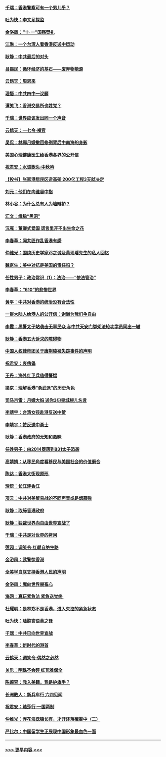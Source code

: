 #### [千瑞：香港警察可有一个男儿乎？](../pages/nsc993/n11513109.md?t=09110633) 
#### [吐为快：李文足探监](../pages/nsc993/n11509622.md?t=09110633) 
#### [金浴凤：“十‧一”国殇贺礼](../pages/nsc993/n11509593.md?t=09110633) 
#### [江琳：一个台湾人看香港反送中运动](../pages/nsc993/n11509211.md?t=09110633) 
#### [耿静：中共最后的对头](../pages/nsc993/n11508308.md?t=09110633) 
#### [吕锡民：循环经济的基石——废弃物能源](../pages/nsc993/n11508212.md?t=09110633) 
#### [云鹤天：周恩来](../pages/nsc993/n11508055.md?t=09110633) 
#### [理悟：中共四中一议题](../pages/nsc993/n11507782.md?t=09110633) 
#### [谭笑飞：香港交易所也姓党？](../pages/nsc993/n11507753.md?t=09110633) 
#### [千瑞：世界应该发出同一个声音](../pages/nsc993/n11507290.md?t=09110633) 
#### [云鹤天：一七令‧裸官](../pages/nsc993/n11507177.md?t=09110633) 
#### [吴侃：林郑月娥撤回修例背后中南海的身影](../pages/nsc993/n11506876.md?t=09110633) 
#### [美国心理健康医生给香港各界的公开信](../pages/nsc993/n11506809.md?t=09110633) 
#### [祝君安：水调歌头‧中秋吟](../pages/nsc993/n11506758.md?t=09110633) 
#### [【投书】张家港居民区造高架 200亿工程3天就决定](../pages/nsc993/n11506682.md?t=09110633) 
#### [刘元：他们在向谁竖中指](../pages/nsc993/n11505384.md?t=09110633) 
#### [林小谷：为什么总有人为墙辩护？](../pages/nsc993/n11505226.md?t=09110633) 
#### [汇文：维稳“黑洞”](../pages/nsc993/n11504347.md?t=09110633) 
#### [沉雁：董卿式爱国 谎言里开不出生命之花](../pages/nsc993/n11503215.md?t=09110633) 
#### [李春草：闻共匪作乱香港有感](../pages/nsc993/n11503072.md?t=09110633) 
#### [仲维光：围绕历史学家邓之诚及黄现璠先生的私人回忆](../pages/nsc993/n11501330.md?t=09110633) 
#### [魏京生：美中对抗是美国的责任吗？](../pages/nsc993/n11500723.md?t=09110633) 
#### [任性男子：政治常识（1）：法治——“依法管治”](../pages/nsc993/n11500791.md?t=09110633) 
#### [李春草：“610”的悲惨世界](../pages/nsc993/n11501141.md?t=09110633) 
#### [黄平：中共对香港的统治没有合法性](../pages/nsc993/n11499473.md?t=09110633) 
#### [一群大陆人给港人的公开信：谢谢为我们争自由](../pages/nsc993/n11500402.md?t=09110633) 
#### [李霞：黑警太子站袭击无辜民众 与中共天安门绑架法轮功学员同出一辙](../pages/nsc993/n11499805.md?t=09110633) 
#### [耿静：香港五大诉求的障碍物](../pages/nsc993/n11497578.md?t=09110633) 
#### [中国人权律师团关于唐荆陵被失踪事件的声明](../pages/nsc993/n11500014.md?t=09110633) 
#### [祝君安：哀傀儡](../pages/nsc993/n11499776.md?t=09110633) 
#### [王丹：海外红卫兵值得警惕](../pages/nsc993/n11498138.md?t=09110633) 
#### [梁京：理解香港“勇武派”的历史角色](../pages/nsc993/n11498006.md?t=09110633) 
#### [司马京雷：月娥大妈  送你3句皇城根儿名言](../pages/nsc993/n11497885.md?t=09110633) 
#### [李靖宇：台湾女孩赴港反送中赞](../pages/nsc993/n11497721.md?t=09110633) 
#### [李靖宇：赞反送中勇士](../pages/nsc993/n11497452.md?t=09110633) 
#### [耿静：香港政府的无知和愚昧](../pages/nsc993/n11494238.md?t=09110633) 
#### [任姓男子：由2014堕落到831太子恐袭](../pages/nsc993/n11496683.md?t=09110633) 
#### [高婧婧：从移民角度看移民与美国社会的价值磨合](../pages/nsc993/n11495757.md?t=09110633) 
#### [陈达：香港大街现原形 ](../pages/nsc993/n11495441.md?t=09110633) 
#### [理悟：长江连香江](../pages/nsc993/n11495377.md?t=09110633) 
#### [项云：中共对美贸易战的不同声音或是烟幕弹](../pages/nsc993/n11494929.md?t=09110633) 
#### [耿静：取缔香港政府](../pages/nsc993/n11494218.md?t=09110633) 
#### [耿静：独裁世界向自由世界宣战了](../pages/nsc993/n11494190.md?t=09110633) 
#### [千瑞：中共是对世界的拷问](../pages/nsc993/n11493021.md?t=09110633) 
#### [莲园：调笑令‧红朝自绝生路](../pages/nsc993/n11493011.md?t=09110633) 
#### [金浴凤：武警惊香港](../pages/nsc993/n11492994.md?t=09110633) 
#### [全美学自联支持香港人民的声明](../pages/nsc993/n11492630.md?t=09110633) 
#### [金浴凤：魔向世界展畜心](../pages/nsc993/n11492599.md?t=09110633) 
#### [海网：真玩紧急法 紧急送党终 ](../pages/nsc993/n11492535.md?t=09110633) 
#### [杜耀明：是林郑不是香港，进入失控的紧急状态](../pages/nsc993/n11491420.md?t=09110633) 
#### [吐为快：陆胞寄语黄之锋](../pages/nsc993/n11491117.md?t=09110633) 
#### [千瑞：中共已向世界宣战](../pages/nsc993/n11490123.md?t=09110633) 
#### [李春草：新时代的港首](../pages/nsc993/n11489864.md?t=09110633) 
#### [云鹤天：调笑令·偶然之必然](../pages/nsc993/n11489701.md?t=09110633) 
#### [关乐：明珠不会碎 红瓦难保全](../pages/nsc993/n11489647.md?t=09110633) 
#### [陈婉容：我入美籍，我是护旗手？](../pages/nsc993/n11487908.md?t=09110633) 
#### [长洲散人：新兵车行 六四见闻](../pages/nsc993/n11487729.md?t=09110633) 
#### [祝君安：踏莎行‧一国两制](../pages/nsc993/n11487699.md?t=09110633) 
#### [仲维光：浮花浪蕊镇长有，才开还落瘴雾中（二）](../pages/nsc993/n11483286.md?t=09110633) 
#### [严比尔：中国留学生正展现中国形象最血色一面](../pages/nsc993/n11485145.md?t=09110633) 

----
#### [ >>> 更早内容 <<< ](../indexes/nsc993-earlier.md)
